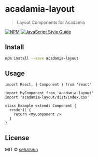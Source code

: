 # acadamia-layout

> Layout Components for Acadamia

[![NPM](https://img.shields.io/npm/v/acadamia-layout.svg)](https://www.npmjs.com/package/acadamia-layout) [![JavaScript Style Guide](https://img.shields.io/badge/code_style-standard-brightgreen.svg)](https://standardjs.com)

## Install

```bash
npm install --save acadamia-layout
```

## Usage

```tsx
import React, { Component } from 'react'

import MyComponent from 'acadamia-layout'
import 'acadamia-layout/dist/index.css'

class Example extends Component {
  render() {
    return <MyComponent />
  }
}
```

## License

MIT © [sehalsein](https://github.com/sehalsein)
